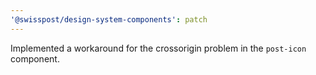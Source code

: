 ```yaml
---
'@swisspost/design-system-components': patch
---
```


Implemented a workaround for the crossorigin problem in the `post-icon` component.
